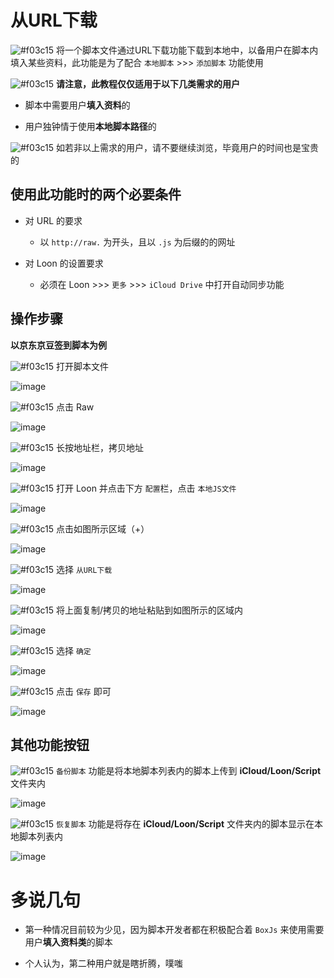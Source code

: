 # 从URL下载

![#f03c15](https://placehold.it/15/f03c15/000000?text=+) 将一个脚本文件通过URL下载功能下载到本地中，以备用户在脚本内填入某些资料，此功能是为了配合 `本地脚本` >>> `添加脚本` 功能使用

![#f03c15](https://placehold.it/15/f03c15/000000?text=+) **请注意，此教程仅仅适用于以下几类需求的用户**

- 脚本中需要用户**填入资料**的

- 用户独钟情于使用**本地脚本路径**的

![#f03c15](https://placehold.it/15/f03c15/000000?text=+) 如若非以上需求的用户，请不要继续浏览，毕竟用户的时间也是宝贵的

## 使用此功能时的两个必要条件

- 对 URL 的要求

  - 以 `http://raw.` 为开头，且以 `.js` 为后缀的的网址

- 对 Loon 的设置要求

  - 必须在 Loon >>> `更多` >>> `iCloud Drive` 中打开自动同步功能

## 操作步骤

**以京东京豆签到脚本为例**

![#f03c15](https://placehold.it/15/f03c15/000000?text=+) 打开脚本文件

![image](https://raw.githubusercontent.com/chiupam/tutorial-image/master/Loon/Plus/JaveScript_1_1.jpg)

![#f03c15](https://placehold.it/15/f03c15/000000?text=+) 点击 Raw

![image](https://raw.githubusercontent.com/chiupam/tutorial-image/master/Loon/Plus/JaveScript_1_2.jpg)

![#f03c15](https://placehold.it/15/f03c15/000000?text=+) 长按地址栏，拷贝地址

![image](https://raw.githubusercontent.com/chiupam/tutorial-image/master/Loon/Plus/Download_From_URL_1.jpg)
 
![#f03c15](https://placehold.it/15/f03c15/000000?text=+) 打开 Loon 并点击下方 `配置`栏，点击 `本地JS文件`

![image](https://raw.githubusercontent.com/chiupam/tutorial-image/master/Loon/Plus/Download_From_URL.jpg)
 
![#f03c15](https://placehold.it/15/f03c15/000000?text=+) 点击如图所示区域（+）

![image](https://raw.githubusercontent.com/chiupam/tutorial-image/master/Loon/Plus/Download_From_URL_2.jpg)
 
![#f03c15](https://placehold.it/15/f03c15/000000?text=+) 选择 `从URL下载`

![image](https://raw.githubusercontent.com/chiupam/tutorial-image/master/Loon/Plus/Download_From_URL_3.jpg)
 
![#f03c15](https://placehold.it/15/f03c15/000000?text=+) 将上面复制/拷贝的地址粘贴到如图所示的区域内

![image](https://raw.githubusercontent.com/chiupam/tutorial-image/master/Loon/Plus/Download_From_URL_4.jpg)

![#f03c15](https://placehold.it/15/f03c15/000000?text=+) 选择 `确定`

![image](https://raw.githubusercontent.com/chiupam/tutorial-image/master/Loon/Plus/Download_From_URL_5.jpg)

![#f03c15](https://placehold.it/15/f03c15/000000?text=+) 点击 `保存` 即可

![image](https://raw.githubusercontent.com/chiupam/tutorial-image/master/Loon/Plus/Download_From_URL_6.jpg)

## 其他功能按钮

![#f03c15](https://placehold.it/15/f03c15/000000?text=+) `备份脚本` 功能是将本地脚本列表内的脚本上传到 **iCloud/Loon/Script** 文件夹内

![image](https://raw.githubusercontent.com/chiupam/tutorial-image/master/Loon/Plus/Download_From_URL_Backup.jpg)

![#f03c15](https://placehold.it/15/f03c15/000000?text=+) `恢复脚本` 功能是将存在 **iCloud/Loon/Script** 文件夹内的脚本显示在本地脚本列表内

![image](https://raw.githubusercontent.com/chiupam/tutorial-image/master/Loon/Plus/Download_From_URL_Restore.jpg)

# 多说几句

- 第一种情况目前较为少见，因为脚本开发者都在积极配合着 `BoxJs` 来使用需要用户**填入资料类**的脚本

- 个人认为，第二种用户就是瞎折腾，噗嗤

